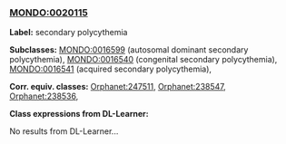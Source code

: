 
### [MONDO:0020115](http://purl.obolibrary.org/obo/MONDO_0020115)
**Label:** secondary polycythemia

**Subclasses:** [MONDO:0016599](http://purl.obolibrary.org/obo/MONDO_0016599) (autosomal dominant secondary polycythemia), [MONDO:0016540](http://purl.obolibrary.org/obo/MONDO_0016540) (congenital secondary polycythemia), [MONDO:0016541](http://purl.obolibrary.org/obo/MONDO_0016541) (acquired secondary polycythemia), 

**Corr. equiv. classes:** [Orphanet:247511](http://www.orpha.net/ORDO/Orphanet_247511), [Orphanet:238547](http://www.orpha.net/ORDO/Orphanet_238547), [Orphanet:238536](http://www.orpha.net/ORDO/Orphanet_238536), 

**Class expressions from DL-Learner:**

No results from DL-Learner...



